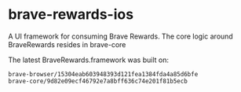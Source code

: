 # brave-rewards-ios

A UI framework for consuming Brave Rewards. The core logic around BraveRewards resides in brave-core

The latest BraveRewards.framework was built on:

```
brave-browser/15304eab603948393d121fea1384fda4a85d6bfe
brave-core/9d82e09ecf46792e7a8bff636c74e201f81b5ecb
```
